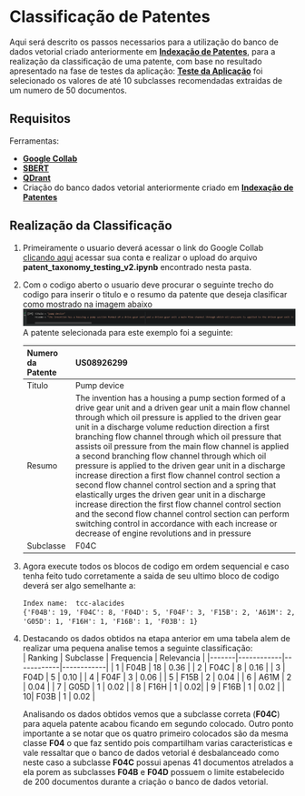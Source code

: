 # Classificação de Patentes

Aqui será descrito os passos necessarios para a utilização do banco de dados vetorial criado anteriormente em [**Indexação de Patentes**](https://github.com/alacides/multi-output-taxonomy-classifier/tree/main/indexing), para a realização da classificação de uma patente, com base no resultado apresentado na fase de testes da aplicação: [**Teste da Aplicação**](https://github.com/alacides/multi-output-taxonomy-classifier/tree/main/testing) foi selecionado os valores de até 10 subclasses recomendadas extraidas de um numero de 50 documentos.
## Requisitos
Ferramentas:
- [**Google Collab**](https://github.com/alacides/multi-output-taxonomy-classifier/tree/main/resources/Google%20Collab)
- [**SBERT**](https://github.com/alacides/multi-output-taxonomy-classifier/tree/main/resources/SBert)
- [**QDrant**](https://github.com/alacides/multi-output-taxonomy-classifier/tree/main/resources/QDrant)
- Criação do banco dados vetorial anteriormente criado em [**Indexação de Patentes**](https://github.com/alacides/multi-output-taxonomy-classifier/tree/main/indexing)
## Realização da Classificação
1. Primeiramente o usuario deverá acessar o link do Google Collab [clicando aqui](https://colab.research.google.com) acessar sua conta e realizar o upload do arquivo **patent_taxonomy_testing_v2.ipynb** encontrado nesta pasta.

2. Com o codigo aberto o usuario deve procurar o seguinte trecho do codigo para inserir o titulo e o resumo da patente que deseja clasificar como mostrado na imagem abaixo<br>
    ![](https://github.com/alacides/multi-output-taxonomy-classifier/blob/main/resources/search/search1.png?raw=true)
A patente selecionada para este exemplo foi a seguinte:

    |   Numero da Patente    | US08926299   | 
    |-----------------|------------|
    | Titulo | Pump device | 
    | Resumo | The invention has a housing a pump section formed of a drive gear unit and a driven gear unit a main flow channel through which oil pressure is applied to the driven gear unit in a discharge volume reduction direction a first branching flow channel through which oil pressure that assists oil pressure from the main flow channel is applied a second branching flow channel through which oil pressure is applied to the driven gear unit in a discharge increase direction a first flow channel control section a second flow channel control section and a spring that elastically urges the driven gear unit in a discharge increase direction the first flow channel control section and the second flow channel control section can perform switching control in accordance with each increase or decrease of engine revolutions and in pressure  | 
    | Subclasse | F04C |
3. Agora execute todos os blocos de codigo em ordem sequencial e caso tenha feito tudo corretamente a saida de seu ultimo bloco de codigo deverá ser algo semelhante a:<br>
    ```
    Index name:  tcc-alacides
    {'F04B': 19, 'F04C': 8, 'F04D': 5, 'F04F': 3, 'F15B': 2, 'A61M': 2, 'G05D': 1, 'F16H': 1, 'F16B': 1, 'F03B': 1}
    ```

4. Destacando os dados obtidos na etapa anterior em uma tabela alem de realizar uma pequena analise temos a seguinte classificação:<br>
    | Ranking | Subclasse   | Frequencia   | Relevancia   |
    |-------|------------|------------|------------|
    | 1 | F04B | 18 | 0.36 |
    | 2 | F04C  | 8 | 0.16 |
    | 3 | F04D | 5 | 0.10 |
    | 4 | F04F | 3 | 0.06 |
    | 5 | F15B | 2 | 0.04 |
    | 6 | A61M | 2 | 0.04  |
    | 7 | G05D | 1 | 0.02 |
    | 8 | F16H | 1 | 0.02| 
    | 9 | F16B | 1 | 0.02 |
    | 10| F03B | 1  | 0.02  |

    Analisando os dados obtidos vemos que a subclasse correta (**F04C**) para aquela patente acabou ficando em segundo colocado. Outro ponto importante a se notar que os quatro primeiro colocados são da mesma classe **F04** o que faz sentido pois compartilham varias caracteristicas e vale ressaltar que o banco de dados vetorial é desbalanceado como neste caso a subclasse **F04C** possui apenas 41 documentos atrelados a ela porem as subclasses **F04B** e **F04D** possuem o limite estabelecido de 200 documentos durante a criação o banco de dados vetorial.

<br>